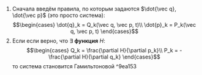 1. Сначала введём правила, по которым задаются $\dot{\vec q}, \dot{\vec p}$  (это просто система): $$\begin{cases}
\dot{q}_k = Q_k(\vec q, \vec p, t)\\
\dot{p}_k = P_k(\vec q, \vec p, t)
\end{cases}$$
2. Если если верно, что $\exists$  **функция** $H$:$$\begin{cases}
Q_k = \frac{\partial H}{\partial p_k}\\
P_k = - \frac{\partial H}{\partial q_k}
\end{cases}$$то система становится Гамильтоновой ^9ea153